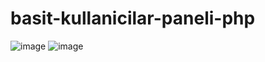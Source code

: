 # basit-kullanicilar-paneli-php


![image](https://github.com/GodKeep/basit-kullanicilar-paneli-php/assets/51674276/a296d9cb-e425-4c0a-bd15-355b40c1023b)
![image](https://github.com/GodKeep/basit-kullanicilar-paneli-php/assets/51674276/30612c0e-74de-4770-87fb-c4b672dbc1b1)


